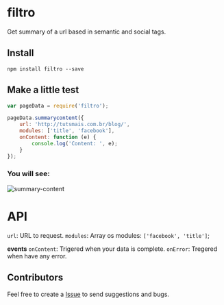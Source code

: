 # filtro
Get summary of a url based in semantic and social tags.

## Install
`npm install filtro --save`

## Make a little test
```js
var pageData = require('filtro');

pageData.summarycontent({
	url: 'http://tutsmais.com.br/blog/',
	modules: ['title', 'facebook'],
	onContent: function (e) {
		console.log('Content: ', e);
	}
});
```
### You will see:
![summary-content](https://f.cloud.github.com/assets/736728/442248/f939209e-b141-11e2-8cdf-1a89eb8bc465.png)

# API
`url`: URL to request.
`modules`: Array os modules: `['facebook', 'title']`;

**events**
`onContent`: Trigered when your data is complete.
`onError`: Tregered when have any error.

## Contributors
Feel free to create a [Issue](https://github.com/felquis/filtro/issues) to send suggestions and bugs.